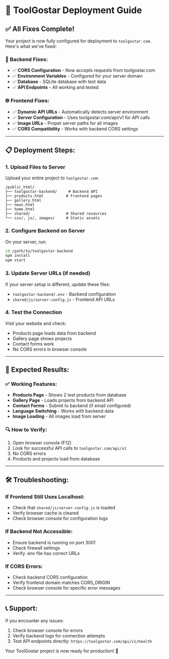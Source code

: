 # 🚀 ToolGostar Deployment Guide

## ✅ **All Fixes Complete!**

Your project is now fully configured for deployment to `toolgostar.com`. Here's what we've fixed:

### **🔧 Backend Fixes:**
- ✅ **CORS Configuration** - Now accepts requests from toolgostar.com
- ✅ **Environment Variables** - Configured for your server domain
- ✅ **Database** - SQLite database with test data
- ✅ **API Endpoints** - All working and tested

### **🌐 Frontend Fixes:**
- ✅ **Dynamic API URLs** - Automatically detects server environment
- ✅ **Server Configuration** - Uses toolgostar.com/api/v1 for API calls
- ✅ **Image URLs** - Proper server paths for all images
- ✅ **CORS Compatibility** - Works with backend CORS settings

---

## 📋 **Deployment Steps:**

### **1. Upload Files to Server**
Upload your entire project to `toolgostar.com`:
```
/public_html/
├── toolgostar-backend/     # Backend API
├── products.html          # Frontend pages
├── gallery.html
├── news.html
├── home.html
├── shared/                # Shared resources
└── css/, js/, images/     # Static assets
```

### **2. Configure Backend on Server**
On your server, run:
```bash
cd /path/to/toolgostar-backend
npm install
npm start
```

### **3. Update Server URLs (if needed)**
If your server setup is different, update these files:
- `toolgostar-backend/.env` - Backend configuration
- `shared/js/server-config.js` - Frontend API URLs

### **4. Test the Connection**
Visit your website and check:
- Products page loads data from backend
- Gallery page shows projects
- Contact forms work
- No CORS errors in browser console

---

## 🎯 **Expected Results:**

### **✅ Working Features:**
- **Products Page** - Shows 2 test products from database
- **Gallery Page** - Loads projects from backend API
- **Contact Forms** - Submit to backend (if email configured)
- **Language Switching** - Works with backend data
- **Image Loading** - All images load from server

### **🔍 How to Verify:**
1. Open browser console (F12)
2. Look for successful API calls to `toolgostar.com/api/v1`
3. No CORS errors
4. Products and projects load from database

---

## 🛠️ **Troubleshooting:**

### **If Frontend Still Uses Localhost:**
- Check that `shared/js/server-config.js` is loaded
- Verify browser cache is cleared
- Check browser console for configuration logs

### **If Backend Not Accessible:**
- Ensure backend is running on port 3001
- Check firewall settings
- Verify .env file has correct URLs

### **If CORS Errors:**
- Check backend CORS configuration
- Verify frontend domain matches CORS_ORIGIN
- Check browser console for specific error messages

---

## 📞 **Support:**
If you encounter any issues:
1. Check browser console for errors
2. Verify backend logs for connection attempts
3. Test API endpoints directly: `https://toolgostar.com/api/v1/health`

Your ToolGostar project is now ready for production! 🎉

